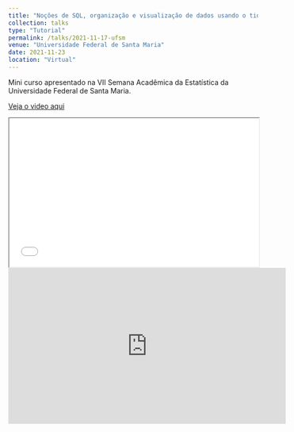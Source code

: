 ```yaml
---
title: "Noções de SQL, organização e visualização de dados usando o tidyverse"
collection: talks
type: "Tutorial"
permalink: /talks/2021-11-17-ufsm
venue: "Universidade Federal de Santa Maria"
date: 2021-11-23
location: "Virtual"
---
```


Mini curso apresentado na VII Semana Acadêmica da Estatística da Universidade Federal de Santa Maria.

[Veja o video aqui](https://www.youtube.com/watch?v=vdV1xHiwirI)

<iframe src="files/files_rmd/ufsm_dplyr-ggplot.html" style="width:100%; height:300px;"></iframe>

<iframe width="560" height="315" src="https://www.youtube.com/embed/vdV1xHiwirI?si=f-Io0Aky4vqnHPgn&amp;start=5686" title="YouTube video player" frameborder="0" allow="accelerometer; autoplay; clipboard-write; encrypted-media; gyroscope; picture-in-picture; web-share" allowfullscreen></iframe>


